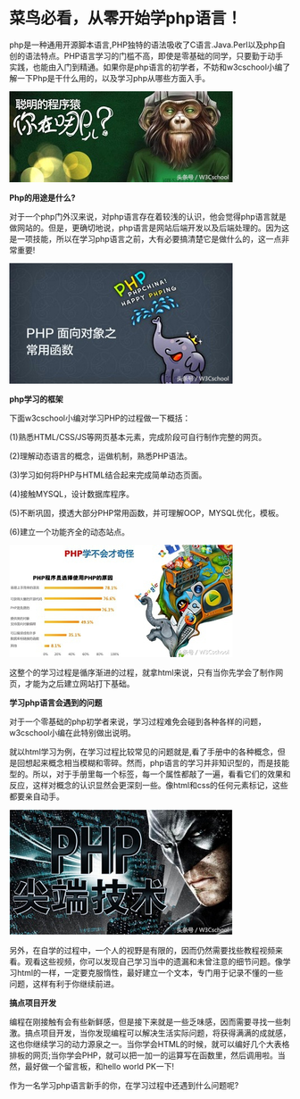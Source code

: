 
# 菜鸟必看，从零开始学php语言！

php是一种通用开源脚本语言,PHP独特的语法吸收了C语言.Java.Perl以及php自创的语法特点。PHP语言学习的门槛不高，即使是零基础的同学，只要勤于动手实践，也能由入门到精通。如果你是php语言的初学者，不妨和w3cschool小编了解一下Php是干什么用的，以及学习php从哪些方面入手。

![菜鸟必看，从零开始学php语言！](assets/1602763140-cfcc9bfb494085b93de4f8d5dcf08de0.jpg)

**Php的用途是什么?**

对于一个php门外汉来说，对php语言存在着较浅的认识，他会觉得php语言就是做网站的。但是，更确切地说，php语言是网站后端开发以及后端处理的。因为这是一项技能，所以在学习php语言之前，大有必要搞清楚它是做什么的，这一点非常重要!

![菜鸟必看，从零开始学php语言！](assets/1602763140-d89e94b8958f73492b9271a480335ef2.jpg)

**php学习的框架**

下面w3cschool小编对学习PHP的过程做一下概括：

(1)熟悉HTML/CSS/JS等网页基本元素，完成阶段可自行制作完整的网页。

(2)理解动态语言的概念，运做机制，熟悉PHP语法。

(3)学习如何将PHP与HTML结合起来完成简单动态页面。

(4)接触MYSQL，设计数据库程序。

(5)不断巩固，摸透大部分PHP常用函数，并可理解OOP，MYSQL优化，模板。

(6)建立一个功能齐全的动态站点。

![菜鸟必看，从零开始学php语言！](assets/1602763140-166058296e4c049d0b47767d0035d634.jpg)

这整个的学习过程是循序渐进的过程，就拿html来说，只有当你先学会了制作网页，才能为之后建立网站打下基础。

**学习php语言会遇到的问题**

对于一个零基础的php初学者来说，学习过程难免会碰到各种各样的问题，w3cschool小编在此特别做出说明。

就以html学习为例，在学习过程比较常见的问题就是,看了手册中的各种概念，但是回想起来概念相当模糊和零碎。然而，php语言的学习并非知识型的，而是技能型的。所以，对于手册里每一个标签，每一个属性都敲了一遍，看看它们的效果和反应，这样对概念的认识显然会更深刻一些。像html和css的任何元素标记，这些都要亲自动手。

![菜鸟必看，从零开始学php语言！](assets/1602763140-0598f7f228d06da6cd580598fe00a826.jpg)

另外，在自学的过程中，一个人的视野是有限的，因而仍然需要找些教程视频来看。观看这些视频，你可以发现自己学习当中的遗漏和未曾注意的细节问题。像学习html的一样，一定要克服惰性，最好建立一个文本，专门用于记录不懂的一些问题，这样有利于你继续前进。

**搞点项目开发**

编程在刚接触有会有些新鲜感，但是接下来就是一些乏味感，因而需要寻找一些刺激。搞点项目开发，当你发现编程可以解决生活实际问题，将获得满满的成就感，这也你继续学习的动力源泉之一。当你学会HTML的时候，就可以编好几个大表格排板的网页;当你学会PHP，就可以把一加一的运算写在函数里，然后调用啦。当然，最好做一个留言板，和hello world PK一下!

作为一名学习php语言新手的你，在学习过程中还遇到什么问题呢?